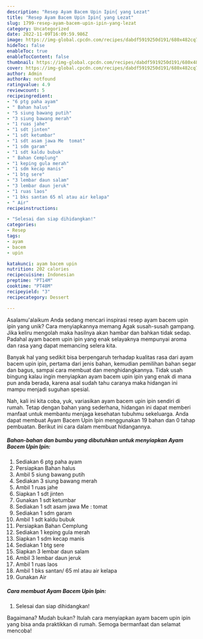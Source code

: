 ```yaml
---
description: "Resep Ayam Bacem Upin Ipin{ yang Lezat"
title: "Resep Ayam Bacem Upin Ipin{ yang Lezat"
slug: 1799-resep-ayam-bacem-upin-ipin-yang-lezat
category: Uncategorized
date: 2022-11-09T16:09:59.986Z
image: https://img-global.cpcdn.com/recipes/dabdf5919250d191/680x482cq70/ayam-bacem-upin-ipin-foto-resep-utama.jpg
hideToc: false
enableToc: true
enableTocContent: false
thumbnail: https://img-global.cpcdn.com/recipes/dabdf5919250d191/680x482cq70/ayam-bacem-upin-ipin-foto-resep-utama.jpg
cover: https://img-global.cpcdn.com/recipes/dabdf5919250d191/680x482cq70/ayam-bacem-upin-ipin-foto-resep-utama.jpg
author: Admin
authorAv: notfound
ratingvalue: 4.9
reviewcount: 5
recipeingredient:
- "6 ptg paha ayam"
- " Bahan halus"
- "5 siung bawang putih"
- "3 siung bawang merah"
- "1 ruas jahe"
- "1 sdt jinten"
- "1 sdt ketumbar"
- "1 sdt asam jawa Me  tomat"
- "1 sdm garam"
- "1 sdt kaldu bubuk"
- " Bahan Cemplung"
- "1 keping gula merah"
- "1 sdm kecap manis"
- "1 btg sere"
- "3 lembar daun salam"
- "3 lembar daun jeruk"
- "1 ruas laos"
- "1 bks santan 65 ml atau air kelapa"
- " Air"
recipeinstructions:

- "Selesai dan siap dihidangkan!"
categories:
- Resep
tags:
- ayam
- bacem
- upin

katakunci: ayam bacem upin 
nutrition: 202 calories
recipecuisine: Indonesian
preptime: "PT14M"
cooktime: "PT48M"
recipeyield: "3"
recipecategory: Dessert

---
```



Asalamu'alaikum Anda sedang mencari inspirasi resep ayam bacem upin ipin yang unik? Cara menyiapkannya memang Agak susah-susah gampang. Jika keliru mengolah maka hasilnya akan hambar dan bahkan tidak sedap. Padahal ayam bacem upin ipin yang enak selayaknya mempunyai aroma dan rasa yang dapat memancing selera kita.


Banyak hal yang sedikit bisa berpengaruh terhadap kualitas rasa dari ayam bacem upin ipin, pertama dari jenis bahan, kemudian pemilihan bahan segar dan bagus, sampai cara membuat dan menghidangkannya. Tidak usah bingung kalau ingin menyiapkan ayam bacem upin ipin yang enak di mana pun anda berada, karena asal sudah tahu caranya maka hidangan ini mampu menjadi suguhan spesial.




Nah, kali ini kita coba, yuk, variasikan ayam bacem upin ipin sendiri di rumah. Tetap dengan bahan yang sederhana, hidangan ini dapat memberi manfaat untuk membantu menjaga kesehatan tubuhmu sekeluarga. Anda dapat membuat Ayam Bacem Upin Ipin menggunakan 19 bahan dan 0 tahap pembuatan. Berikut ini cara dalam membuat hidangannya.

<!--inarticleads1-->

##### Bahan-bahan dan bumbu yang dibutuhkan untuk menyiapkan Ayam Bacem Upin Ipin:

1. Sediakan 6 ptg paha ayam
1. Persiapkan  Bahan halus
1. Ambil 5 siung bawang putih
1. Sediakan 3 siung bawang merah
1. Ambil 1 ruas jahe
1. Siapkan 1 sdt jinten
1. Gunakan 1 sdt ketumbar
1. Sediakan 1 sdt asam jawa Me : tomat
1. Sediakan 1 sdm garam
1. Ambil 1 sdt kaldu bubuk
1. Persiapkan  Bahan Cemplung
1. Sediakan 1 keping gula merah
1. Siapkan 1 sdm kecap manis
1. Sediakan 1 btg sere
1. Siapkan 3 lembar daun salam
1. Ambil 3 lembar daun jeruk
1. Ambil 1 ruas laos
1. Ambil 1 bks santan/ 65 ml atau air kelapa
1. Gunakan  Air




<!--inarticleads2-->

##### Cara membuat Ayam Bacem Upin Ipin:


1. Selesai dan siap dihidangkan!



Bagaimana? Mudah bukan? Itulah cara menyiapkan ayam bacem upin ipin yang bisa anda praktikkan di rumah. Semoga bermanfaat dan selamat mencoba!
